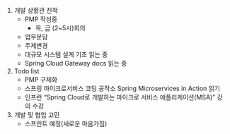 1. 개발 상황관 진척
    - PMP 작성중
        - 목, 금 (2~5시)회의
    - 업무분담
    - 주제변경
    - 대규모 시스템 설계 기초 읽는 중
    - Spring Cloud Gateway docs 읽는 중
2. Todo list
    - PMP 구체화
    - 스프링 마이크로서비스 코딩 공작소 Spring Microservices in Action 읽기
    - 인프런 “Spring Cloud로 개발하는 마이크로 서비스 애플리케이션(MSA)” 강의 수강
3. 개발 및 협업 고민
    - 스프린트 예정(새로운 마음가짐)